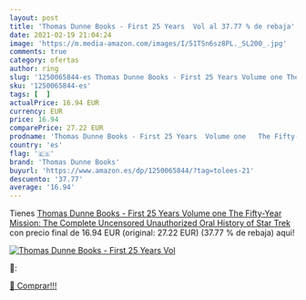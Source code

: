 ```yaml
---
layout: post
title: 'Thomas Dunne Books - First 25 Years  Vol al 37.77 % de rebaja'
date: 2021-02-19 21:04:24
image: 'https://m.media-amazon.com/images/I/51TSn6sz8PL._SL200_.jpg'
comments: true
category: ofertas
author: ring
slug: '1250065844-es Thomas Dunne Books - First 25 Years Volume one The Fifty-...'
sku: '1250065844-es'
tags: [  ]
actualPrice: 16.94 EUR
currency: EUR
price: 16.94
comparePrice: 27.22 EUR
prodname: 'Thomas Dunne Books - First 25 Years  Volume one   The Fifty-Year Mission: The Complete  Uncensored  Unauthorized Oral History of Star Trek '
country: 'es'
flag: '🇪🇸'
brand: 'Thomas Dunne Books'
buyurl: 'https://www.amazon.es/dp/1250065844/?tag=tolees-21'
descuento: '37.77'
average: '16.94'
---
```


Tienes [Thomas Dunne Books - First 25 Years  Volume one   The Fifty-Year Mission: The Complete  Uncensored  Unauthorized Oral History of Star Trek ](https://www.amazon.es/dp/1250065844/?tag=tolees-21) con precio final de  16.94 EUR (original: 27.22 EUR) (37.77 %  de rebaja) aqui!

[![Thomas Dunne Books - First 25 Years  Vol](https://m.media-amazon.com/images/I/51TSn6sz8PL._SL200_.jpg)](https://www.amazon.es/dp/1250065844/?tag=tolees-21)

🔎:


[🛒 Comprar!!!](https://www.amazon.es/dp/1250065844/?tag=tolees-21)
